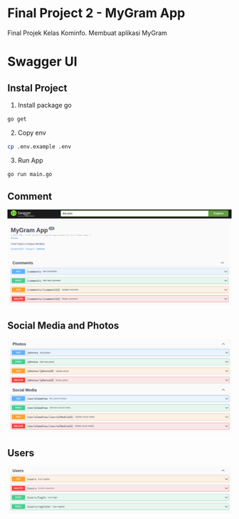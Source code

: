 # Final Project 2 - MyGram App

Final Projek Kelas Kominfo. Membuat aplikasi MyGram

# Swagger UI

## Instal Project

1. Install package go
```bash
go get
```

2. Copy env
```bash
cp .env.example .env
```

3. Run App
```bash
go run main.go
```

## Comment

![](assets/comments.png)

## Social Media and Photos

![](assets/photos_and_social_media.png)

## Users

![](assets/users.png)
